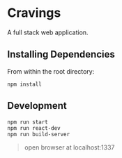 # Cravings

A full stack web application. 

## Installing Dependencies

From within the root directory:

```
npm install
```

## Development

```
npm run start
npm run react-dev
npm run build-server
```
> open browser at localhost:1337